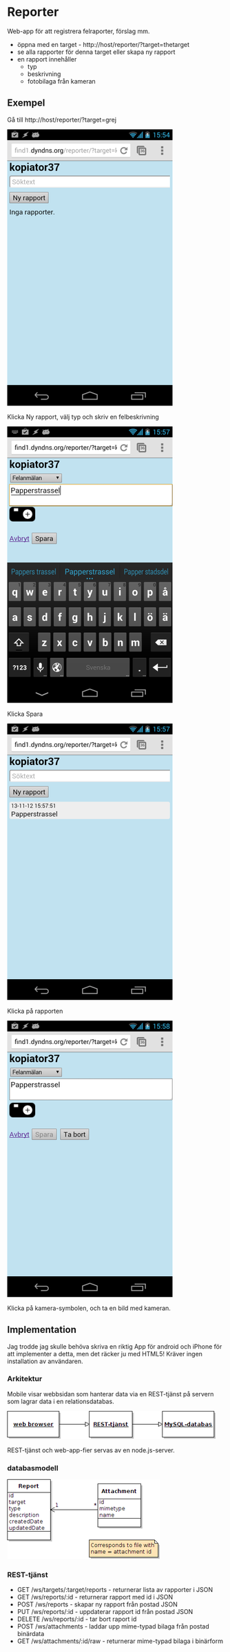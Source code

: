 # Reporter

Web-app för att registrera felraporter, förslag mm.

* öppna med en target - http://host/reporter/?target=thetarget
* se alla rapporter för denna target eller skapa ny rapport
* en rapport innehåller
    * typ
    * beskrivning 
    * fotobilaga från kameran

## Exempel

Gå till http://host/reporter/?target=grej

![](img/reporter-kopiator37.png)

Klicka Ny rapport, välj typ och skriv en felbeskrivning

![](img/reporter-kopiator37-ny-rapport.png)

Klicka Spara

![](img/reporter-kopiator37-lista.png)

Klicka på rapporten

![](img/reporter-kopiator37-redigera-rapport.png)

Klicka på kamera-symbolen, och ta en bild med kameran.

<bild av den nya bilagan>

## Implementation

Jag trodde jag skulle behöva skriva en riktig App för android och iPhone för att implementer a detta, men det räcker ju med HTML5! Kräver ingen installation av användaren.

### Arkitektur

Mobile visar webbsidan som hanterar data via en REST-tjänst på servern som lagrar data i en relationsdatabas.

![](img/architecture-model.png)

REST-tjänst och web-app-fier servas av en node.js-server.

### databasmodell

![](img/database-model.png)

### REST-tjänst

* GET /ws/targets/:target/reports - returnerar lista av rapporter i JSON
* GET /ws/reports/:id - returnerar rapport med id i JSON
* POST /ws/reports - skapar ny rapport från postad JSON
* PUT /ws/reports/:id - uppdaterar rapport id från postad JSON
* DELETE /ws/reports/:id - tar bort raport id
* POST /ws/attachments - laddar upp mime-typad bilaga från postad binärdata
* GET /ws/attachments/:id/raw - returnerar mime-typad bilaga i binärform

